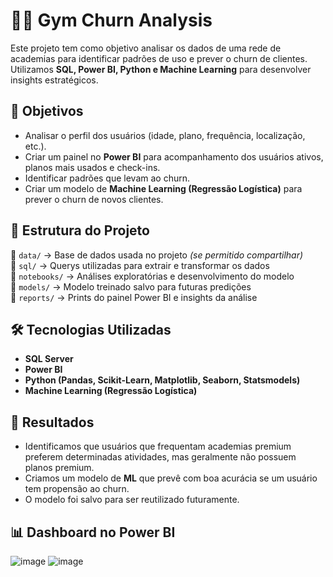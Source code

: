 # 🏋️‍♂️ Gym Churn Analysis

Este projeto tem como objetivo analisar os dados de uma rede de academias para identificar padrões de uso e prever o churn de clientes. Utilizamos **SQL, Power BI, Python e Machine Learning** para desenvolver insights estratégicos.  

## 📌 Objetivos  
- Analisar o perfil dos usuários (idade, plano, frequência, localização, etc.).  
- Criar um painel no **Power BI** para acompanhamento dos usuários ativos, planos mais usados e check-ins.  
- Identificar padrões que levam ao churn.  
- Criar um modelo de **Machine Learning (Regressão Logística)** para prever o churn de novos clientes.  

## 📂 Estrutura do Projeto  
📁 `data/` → Base de dados usada no projeto *(se permitido compartilhar)*  
📁 `sql/` → Querys utilizadas para extrair e transformar os dados  
📁 `notebooks/` → Análises exploratórias e desenvolvimento do modelo  
📁 `models/` → Modelo treinado salvo para futuras predições  
📁 `reports/` → Prints do painel Power BI e insights da análise  

## 🛠️ Tecnologias Utilizadas  
- **SQL Server**  
- **Power BI**  
- **Python (Pandas, Scikit-Learn, Matplotlib, Seaborn, Statsmodels)**  
- **Machine Learning (Regressão Logística)**  

## 🚀 Resultados  
- Identificamos que usuários que frequentam academias premium preferem determinadas atividades, mas geralmente não possuem planos premium.  
- Criamos um modelo de **ML** que prevê com boa acurácia se um usuário tem propensão ao churn.  
- O modelo foi salvo para ser reutilizado futuramente.  

## 📊 Dashboard no Power BI  
![image](https://github.com/user-attachments/assets/116f79c4-2006-4b19-adaf-e2af660b02e0)
![image](https://github.com/user-attachments/assets/2fb77a58-690b-44f3-9b40-68cf1a5eaad9)
